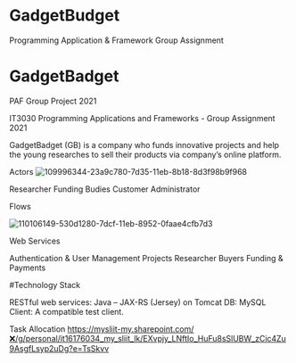 # GadgetBudget
Programming Application &amp; Framework Group Assignment

# GadgetBadget
PAF Group Project 2021

IT3030 Programming Applications and Frameworks - Group Assignment 2021

GadgetBadget (GB) is a company who funds innovative projects and help the young researches to sell their products via company’s online platform.

Actors
![109996344-23a9c780-7d35-11eb-8b18-8d3f98b9f968](https://user-images.githubusercontent.com/80050477/115925490-d3cabf80-a49e-11eb-8385-05f4191bd313.png)

Researcher
Funding Budies
Customer
Administrator

Flows

![110106149-530d1280-7dcf-11eb-8952-0faae4cfb7d3](https://user-images.githubusercontent.com/80050477/115925543-ecd37080-a49e-11eb-8bfe-b9ebe7ee3251.png)

Web Services

Authentication & User Management
Projects
Researcher
Buyers
Funding & Payments

#Technology Stack

RESTful web services: Java – JAX-RS (Jersey) on Tomcat DB: MySQL Client: A compatible test client.

Task Allocation https://mysliit-my.sharepoint.com/❌/g/personal/it16176034_my_sliit_lk/EXvpjy_LNftIo_HuFu8sSlUBW_zCic4Zu9AsgfLsyp2uDg?e=TsSkvv

